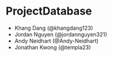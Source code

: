 # ProjectDatabase
- Khang Dang (@khangdang123)
- Jordan Nguyen (@jordannguyen321)
- Andy Neidhart (@Andy-Neidhart)
- Jonathan Kwong (@templa23)
